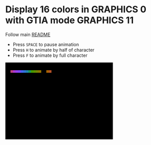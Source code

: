# Display 16 colors in GRAPHICS 0 with GTIA mode GRAPHICS 11

Follow main [README](../README.md)

* Press `SPACE` to pause animation
* Press `H` to animate by half of character
* Press `F` to animate by full character

![GTIA_GR0](./gtia_gr0.gif)

